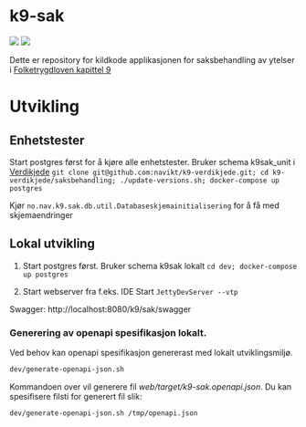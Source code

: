 # k9-sak

[![](https://github.com/navikt/k9-sak/workflows/Bygg%20og%20deploy/badge.svg)](https://github.com/navikt/k9-sak/actions?query=workflow%3A%22Bygg+og+deploy%22) [![](https://github.com/navikt/k9-verdikjede/workflows/Tester%20saksbehandling/badge.svg)](https://navikt.github.io/k9-verdikjede)

Dette er repository for kildkode applikasjonen for saksbehandling av ytelser i [Folketrygdloven kapittel 9](https://lovdata.no/dokument/NL/lov/1997-02-28-19/KAPITTEL_5-5#%C2%A79-1)

# Utvikling
   
## Enhetstester
Start postgres først for å kjøre alle enhetstester. Bruker schema k9sak_unit i
[Verdikjede](https://github.com/navikt/k9-verdikjede/tree/master/saksbehandling)
`git clone git@github.com:navikt/k9-verdikjede.git; cd k9-verdikjede/saksbehandling; ./update-versions.sh; docker-compose up postgres`  

Kjør `no.nav.k9.sak.db.util.Databaseskjemainitialisering` for å få med skjemaendringer

## Lokal utvikling
1. Start postgres først. Bruker schema k9sak lokalt
   `cd dev; docker-compose up postgres`

2. Start webserver fra f.eks. IDE
   Start `JettyDevServer --vtp` 

Swagger: http://localhost:8080/k9/sak/swagger

### Generering av openapi spesifikasjon lokalt.

Ved behov kan openapi spesifikasjon genererast med lokalt utviklingsmiljø.

```bash
dev/generate-openapi-json.sh
```
Kommandoen over vil generere fil _web/target/k9-sak.openapi.json_. Du kan spesifisere filsti for generert fil slik:
```bash
dev/generate-openapi-json.sh /tmp/openapi.json
```
